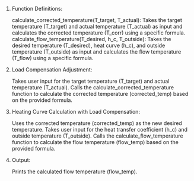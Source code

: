 1. Function Definitions:

    calculate_corrected_temperature(T_target, T_actual): Takes the target temperature (T_target) and actual temperature (T_actual) as input and calculates the corrected temperature (T_corr) using a specific formula.
    calculate_flow_temperature(T_desired, h_c, T_outside): Takes the desired temperature (T_desired), heat curve (h_c), and outside temperature (T_outside) as input and calculates the flow temperature (T_flow) using a specific formula.

2. Load Compensation Adjustment:

    Takes user input for the target temperature (T_target) and actual temperature (T_actual).
    Calls the calculate_corrected_temperature function to calculate the corrected temperature (corrected_temp) based on the provided formula.

3. Heating Curve Calculation with Load Compensation:

    Uses the corrected temperature (corrected_temp) as the new desired temperature.
    Takes user input for the heat transfer coefficient (h_c) and outside temperature (T_outside).
    Calls the calculate_flow_temperature function to calculate the flow temperature (flow_temp) based on the provided formula.

4. Output:

    Prints the calculated flow temperature (flow_temp).
